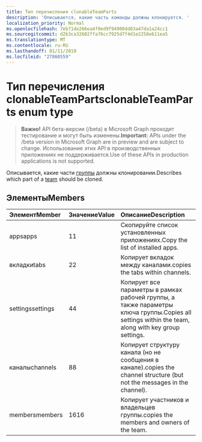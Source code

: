 ```yaml
---
title: Тип перечисления clonableTeamParts
description: 'Описывается, какие часть команды должны клонируется. '
localization_priority: Normal
ms.openlocfilehash: 7eb71de266ea4f0ed9f94900dd03a47da1a24cc1
ms.sourcegitcommit: d2b3ca32602ffa76cc7925d7f4d1e2258e611ea5
ms.translationtype: MT
ms.contentlocale: ru-RU
ms.lasthandoff: 01/11/2019
ms.locfileid: "27860559"
---
```

# <a name="clonableteamparts-enum-type"></a><span data-ttu-id="33179-103">Тип перечисления clonableTeamParts</span><span class="sxs-lookup"><span data-stu-id="33179-103">clonableTeamParts enum type</span></span>

> <span data-ttu-id="33179-104">**Важно!** API бета-версии (/beta) в Microsoft Graph проходят тестирование и могут быть изменены.</span><span class="sxs-lookup"><span data-stu-id="33179-104">**Important:** APIs under the /beta version in Microsoft Graph are in preview and are subject to change.</span></span> <span data-ttu-id="33179-105">Использование этих API в производственных приложениях не поддерживается.</span><span class="sxs-lookup"><span data-stu-id="33179-105">Use of these APIs in production applications is not supported.</span></span>

<span data-ttu-id="33179-106">Описывается, какие части [группы](../resources/team.md) должны клонировании.</span><span class="sxs-lookup"><span data-stu-id="33179-106">Describes which part of a [team](../resources/team.md) should be cloned.</span></span> 

## <a name="members"></a><span data-ttu-id="33179-107">Элементы</span><span class="sxs-lookup"><span data-stu-id="33179-107">Members</span></span>

| <span data-ttu-id="33179-108">Элемент</span><span class="sxs-lookup"><span data-stu-id="33179-108">Member</span></span> | <span data-ttu-id="33179-109">Значение</span><span class="sxs-lookup"><span data-stu-id="33179-109">Value</span></span>| <span data-ttu-id="33179-110">Описание</span><span class="sxs-lookup"><span data-stu-id="33179-110">Description</span></span> |
|:---------------|:--------|:----------|
|<span data-ttu-id="33179-111">apps</span><span class="sxs-lookup"><span data-stu-id="33179-111">apps</span></span>|<span data-ttu-id="33179-112">1</span><span class="sxs-lookup"><span data-stu-id="33179-112">1</span></span>|<span data-ttu-id="33179-113">Скопируйте список установленных приложениях.</span><span class="sxs-lookup"><span data-stu-id="33179-113">Copy the list of installed apps.</span></span>|
|<span data-ttu-id="33179-114">вкладки</span><span class="sxs-lookup"><span data-stu-id="33179-114">tabs</span></span>|<span data-ttu-id="33179-115">2</span><span class="sxs-lookup"><span data-stu-id="33179-115">2</span></span>|<span data-ttu-id="33179-116">Копирует вкладок между каналами.</span><span class="sxs-lookup"><span data-stu-id="33179-116">copies the tabs within channels.</span></span>|
|<span data-ttu-id="33179-117">settings</span><span class="sxs-lookup"><span data-stu-id="33179-117">settings</span></span>|<span data-ttu-id="33179-118">4</span><span class="sxs-lookup"><span data-stu-id="33179-118">4</span></span>|<span data-ttu-id="33179-119">Копирует все параметры в рамках рабочей группы, а также параметры ключа группы.</span><span class="sxs-lookup"><span data-stu-id="33179-119">Copies all settings within the team, along with key group settings.</span></span>|
|<span data-ttu-id="33179-120">каналы</span><span class="sxs-lookup"><span data-stu-id="33179-120">channels</span></span>|<span data-ttu-id="33179-121">8</span><span class="sxs-lookup"><span data-stu-id="33179-121">8</span></span>|<span data-ttu-id="33179-122">Копирует структуру канала (но не сообщения в канале).</span><span class="sxs-lookup"><span data-stu-id="33179-122">copies the channel structure (but not the messages in the channel).</span></span>|
|<span data-ttu-id="33179-123">members</span><span class="sxs-lookup"><span data-stu-id="33179-123">members</span></span>|<span data-ttu-id="33179-124">16</span><span class="sxs-lookup"><span data-stu-id="33179-124">16</span></span>|<span data-ttu-id="33179-125">Копирует участников и владельцев группы.</span><span class="sxs-lookup"><span data-stu-id="33179-125">copies the members and owners of the team.</span></span>|
